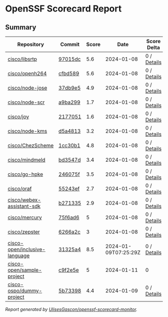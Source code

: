 # OpenSSF Scorecard Report

## Summary

| Repository | Commit | Score | Date | Score Delta | Report | StepSecurity |
| -- | -- | -- | -- | -- | -- | -- |
| [cisco/libsrtp](https://github.com/cisco/libsrtp) | [97015dc](https://github.com/cisco/libsrtp/commit/97015dc277c3a50e95955a186bbf7c9524ad5c81) | 5.6 | 2024-01-08 | 0 / [Details](https://kooltheba.github.io/openssf-scorecard-api-visualizer/#/projects/github.com/cisco/libsrtp/compare/9a139f5c8ba7629b3c0ac9cc7bbf74e4bf10313a/97015dc277c3a50e95955a186bbf7c9524ad5c81) | [View](https://kooltheba.github.io/openssf-scorecard-api-visualizer/#/projects/github.com/cisco/libsrtp/commit/97015dc277c3a50e95955a186bbf7c9524ad5c81) | [Fix it](https://app.stepsecurity.io/securerepo?repo=cisco/libsrtp) |
| [cisco/openh264](https://github.com/cisco/openh264) | [cfbd589](https://github.com/cisco/openh264/commit/cfbd5896606b91638c8871ee91776dee31625bd5) | 5.6 | 2024-01-08 | 0 / [Details](https://kooltheba.github.io/openssf-scorecard-api-visualizer/#/projects/github.com/cisco/openh264/compare/cfbd5896606b91638c8871ee91776dee31625bd5/cfbd5896606b91638c8871ee91776dee31625bd5) | [View](https://kooltheba.github.io/openssf-scorecard-api-visualizer/#/projects/github.com/cisco/openh264/commit/cfbd5896606b91638c8871ee91776dee31625bd5) | [Fix it](https://app.stepsecurity.io/securerepo?repo=cisco/openh264) |
| [cisco/node-jose](https://github.com/cisco/node-jose) | [37db9e5](https://github.com/cisco/node-jose/commit/37db9e5371dc9a0557767a6a0190e2b0ab5cf3b6) | 4.9 | 2024-01-08 | 0 / [Details](https://kooltheba.github.io/openssf-scorecard-api-visualizer/#/projects/github.com/cisco/node-jose/compare/37db9e5371dc9a0557767a6a0190e2b0ab5cf3b6/37db9e5371dc9a0557767a6a0190e2b0ab5cf3b6) | [View](https://kooltheba.github.io/openssf-scorecard-api-visualizer/#/projects/github.com/cisco/node-jose/commit/37db9e5371dc9a0557767a6a0190e2b0ab5cf3b6) | [Fix it](https://app.stepsecurity.io/securerepo?repo=cisco/node-jose) |
| [cisco/node-scr](https://github.com/cisco/node-scr) | [a9ba299](https://github.com/cisco/node-scr/commit/a9ba29969e96fc686467534979fd5df3501e1b15) | 1.7 | 2024-01-08 | 0 / [Details](https://kooltheba.github.io/openssf-scorecard-api-visualizer/#/projects/github.com/cisco/node-scr/compare/a9ba29969e96fc686467534979fd5df3501e1b15/a9ba29969e96fc686467534979fd5df3501e1b15) | [View](https://kooltheba.github.io/openssf-scorecard-api-visualizer/#/projects/github.com/cisco/node-scr/commit/a9ba29969e96fc686467534979fd5df3501e1b15) | [Fix it](https://app.stepsecurity.io/securerepo?repo=cisco/node-scr) |
| [cisco/joy](https://github.com/cisco/joy) | [2177051](https://github.com/cisco/joy/commit/21770513e27ad10cde7c1ab7c1e6f024c8668119) | 1.6 | 2024-01-08 | 0 / [Details](https://kooltheba.github.io/openssf-scorecard-api-visualizer/#/projects/github.com/cisco/joy/compare/21770513e27ad10cde7c1ab7c1e6f024c8668119/21770513e27ad10cde7c1ab7c1e6f024c8668119) | [View](https://kooltheba.github.io/openssf-scorecard-api-visualizer/#/projects/github.com/cisco/joy/commit/21770513e27ad10cde7c1ab7c1e6f024c8668119) | [Fix it](https://app.stepsecurity.io/securerepo?repo=cisco/joy) |
| [cisco/node-kms](https://github.com/cisco/node-kms) | [d5a4813](https://github.com/cisco/node-kms/commit/d5a4813525fb2c4ccd8e1c4e694abd01853d0fdd) | 3.2 | 2024-01-08 | 0 / [Details](https://kooltheba.github.io/openssf-scorecard-api-visualizer/#/projects/github.com/cisco/node-kms/compare/d5a4813525fb2c4ccd8e1c4e694abd01853d0fdd/d5a4813525fb2c4ccd8e1c4e694abd01853d0fdd) | [View](https://kooltheba.github.io/openssf-scorecard-api-visualizer/#/projects/github.com/cisco/node-kms/commit/d5a4813525fb2c4ccd8e1c4e694abd01853d0fdd) | [Fix it](https://app.stepsecurity.io/securerepo?repo=cisco/node-kms) |
| [cisco/ChezScheme](https://github.com/cisco/ChezScheme) | [1cc30b1](https://github.com/cisco/ChezScheme/commit/1cc30b17ffff8b51651b6d811a31e975596a285b) | 4.8 | 2024-01-08 | 0 / [Details](https://kooltheba.github.io/openssf-scorecard-api-visualizer/#/projects/github.com/cisco/ChezScheme/compare/33db0375d06021be3d80d10e6eabfaeb6247a6e4/1cc30b17ffff8b51651b6d811a31e975596a285b) | [View](https://kooltheba.github.io/openssf-scorecard-api-visualizer/#/projects/github.com/cisco/ChezScheme/commit/1cc30b17ffff8b51651b6d811a31e975596a285b) | [Fix it](https://app.stepsecurity.io/securerepo?repo=cisco/ChezScheme) |
| [cisco/mindmeld](https://github.com/cisco/mindmeld) | [bd3547d](https://github.com/cisco/mindmeld/commit/bd3547d5c1bd092dbd4a64a90528dfc2e2b3844a) | 3.4 | 2024-01-08 | 0 / [Details](https://kooltheba.github.io/openssf-scorecard-api-visualizer/#/projects/github.com/cisco/mindmeld/compare/bd3547d5c1bd092dbd4a64a90528dfc2e2b3844a/bd3547d5c1bd092dbd4a64a90528dfc2e2b3844a) | [View](https://kooltheba.github.io/openssf-scorecard-api-visualizer/#/projects/github.com/cisco/mindmeld/commit/bd3547d5c1bd092dbd4a64a90528dfc2e2b3844a) | [Fix it](https://app.stepsecurity.io/securerepo?repo=cisco/mindmeld) |
| [cisco/go-hpke](https://github.com/cisco/go-hpke) | [246075f](https://github.com/cisco/go-hpke/commit/246075f836094272b605d1ecd630cb63b6ba5596) | 3.5 | 2024-01-08 | 0 / [Details](https://kooltheba.github.io/openssf-scorecard-api-visualizer/#/projects/github.com/cisco/go-hpke/compare/246075f836094272b605d1ecd630cb63b6ba5596/246075f836094272b605d1ecd630cb63b6ba5596) | [View](https://kooltheba.github.io/openssf-scorecard-api-visualizer/#/projects/github.com/cisco/go-hpke/commit/246075f836094272b605d1ecd630cb63b6ba5596) | [Fix it](https://app.stepsecurity.io/securerepo?repo=cisco/go-hpke) |
| [cisco/oraf](https://github.com/cisco/oraf) | [55243ef](https://github.com/cisco/oraf/commit/55243ef78d87c5c9b010be37e8e01eef6a68953a) | 2.7 | 2024-01-08 | 0 / [Details](https://kooltheba.github.io/openssf-scorecard-api-visualizer/#/projects/github.com/cisco/oraf/compare/55243ef78d87c5c9b010be37e8e01eef6a68953a/55243ef78d87c5c9b010be37e8e01eef6a68953a) | [View](https://kooltheba.github.io/openssf-scorecard-api-visualizer/#/projects/github.com/cisco/oraf/commit/55243ef78d87c5c9b010be37e8e01eef6a68953a) | [Fix it](https://app.stepsecurity.io/securerepo?repo=cisco/oraf) |
| [cisco/webex-assistant-sdk](https://github.com/cisco/webex-assistant-sdk) | [b271335](https://github.com/cisco/webex-assistant-sdk/commit/b271335e3dab9802281306e8eda5782b6d27a762) | 2.9 | 2024-01-08 | 0 / [Details](https://kooltheba.github.io/openssf-scorecard-api-visualizer/#/projects/github.com/cisco/webex-assistant-sdk/compare/b271335e3dab9802281306e8eda5782b6d27a762/b271335e3dab9802281306e8eda5782b6d27a762) | [View](https://kooltheba.github.io/openssf-scorecard-api-visualizer/#/projects/github.com/cisco/webex-assistant-sdk/commit/b271335e3dab9802281306e8eda5782b6d27a762) | [Fix it](https://app.stepsecurity.io/securerepo?repo=cisco/webex-assistant-sdk) |
| [cisco/mercury](https://github.com/cisco/mercury) | [75f6ad6](https://github.com/cisco/mercury/commit/75f6ad629ae7e669f7b0350c4111b2dc121cc204) | 5 | 2024-01-08 | 0 / [Details](https://kooltheba.github.io/openssf-scorecard-api-visualizer/#/projects/github.com/cisco/mercury/compare/75f6ad629ae7e669f7b0350c4111b2dc121cc204/75f6ad629ae7e669f7b0350c4111b2dc121cc204) | [View](https://kooltheba.github.io/openssf-scorecard-api-visualizer/#/projects/github.com/cisco/mercury/commit/75f6ad629ae7e669f7b0350c4111b2dc121cc204) | [Fix it](https://app.stepsecurity.io/securerepo?repo=cisco/mercury) |
| [cisco/zepster](https://github.com/cisco/zepster) | [6266a2c](https://github.com/cisco/zepster/commit/6266a2c91edbcccfc877d4b93e2ac94833d6f377) | 3 | 2024-01-08 | 0 / [Details](https://kooltheba.github.io/openssf-scorecard-api-visualizer/#/projects/github.com/cisco/zepster/compare/6266a2c91edbcccfc877d4b93e2ac94833d6f377/6266a2c91edbcccfc877d4b93e2ac94833d6f377) | [View](https://kooltheba.github.io/openssf-scorecard-api-visualizer/#/projects/github.com/cisco/zepster/commit/6266a2c91edbcccfc877d4b93e2ac94833d6f377) | [Fix it](https://app.stepsecurity.io/securerepo?repo=cisco/zepster) |
| [cisco-open/inclusive-language](https://github.com/cisco-open/inclusive-language) | [31325a4](https://github.com/cisco-open/inclusive-language/commit/31325a4c20aa57978b6c455cfc7267bdd5c6366e) | 8.5 | 2024-01-09T07:25:29Z | 0 / [Details](https://kooltheba.github.io/openssf-scorecard-api-visualizer/#/projects/github.com/cisco-open/inclusive-language/compare/31325a4c20aa57978b6c455cfc7267bdd5c6366e/31325a4c20aa57978b6c455cfc7267bdd5c6366e) | [View](https://kooltheba.github.io/openssf-scorecard-api-visualizer/#/projects/github.com/cisco-open/inclusive-language/commit/31325a4c20aa57978b6c455cfc7267bdd5c6366e) | [Fix it](https://app.stepsecurity.io/securerepo?repo=cisco-open/inclusive-language) |
| [cisco-open/sample-project](https://github.com/cisco-open/sample-project) | [c9f2e5e](https://github.com/cisco-open/sample-project/commit/c9f2e5eb60af95ceaa84903fe3fb3f19a5aa663f) | 5 | 2024-01-11 | 0 | [View](https://kooltheba.github.io/openssf-scorecard-api-visualizer/#/projects/github.com/cisco-open/sample-project/commit/c9f2e5eb60af95ceaa84903fe3fb3f19a5aa663f) | [Fix it](https://app.stepsecurity.io/securerepo?repo=cisco-open/sample-project) |
| [cisco-ospo/dummy-project](https://github.com/cisco-ospo/dummy-project) | [5b73398](https://github.com/cisco-ospo/dummy-project/commit/5b73398a3c4f382c842fdc50e781ee37e650bb93) | 4.4 | 2024-01-09 | 0 / [Details](https://kooltheba.github.io/openssf-scorecard-api-visualizer/#/projects/github.com/cisco-ospo/dummy-project/compare/5b73398a3c4f382c842fdc50e781ee37e650bb93/5b73398a3c4f382c842fdc50e781ee37e650bb93) | [View](https://kooltheba.github.io/openssf-scorecard-api-visualizer/#/projects/github.com/cisco-ospo/dummy-project/commit/5b73398a3c4f382c842fdc50e781ee37e650bb93) | [Fix it](https://app.stepsecurity.io/securerepo?repo=cisco-ospo/dummy-project) |

_Report generated by [UlisesGascon/openssf-scorecard-monitor](https://github.com/UlisesGascon/openssf-scorecard-monitor)._